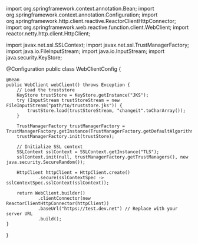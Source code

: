 import org.springframework.context.annotation.Bean;
import org.springframework.context.annotation.Configuration;
import org.springframework.http.client.reactive.ReactorClientHttpConnector;
import org.springframework.web.reactive.function.client.WebClient;
import reactor.netty.http.client.HttpClient;

import javax.net.ssl.SSLContext;
import javax.net.ssl.TrustManagerFactory;
import java.io.FileInputStream;
import java.io.InputStream;
import java.security.KeyStore;

@Configuration
public class WebClientConfig {

    @Bean
    public WebClient webClient() throws Exception {
        // Load the truststore
        KeyStore trustStore = KeyStore.getInstance("JKS");
        try (InputStream trustStoreStream = new FileInputStream("path/to/truststore.jks")) {
            trustStore.load(trustStoreStream, "changeit".toCharArray());
        }

        TrustManagerFactory trustManagerFactory = TrustManagerFactory.getInstance(TrustManagerFactory.getDefaultAlgorithm());
        trustManagerFactory.init(trustStore);

        // Initialize SSL context
        SSLContext sslContext = SSLContext.getInstance("TLS");
        sslContext.init(null, trustManagerFactory.getTrustManagers(), new java.security.SecureRandom());

        HttpClient httpClient = HttpClient.create()
                .secure(sslContextSpec -> sslContextSpec.sslContext(sslContext));

        return WebClient.builder()
                .clientConnector(new ReactorClientHttpConnector(httpClient))
                .baseUrl("https://test.dev.net") // Replace with your server URL
                .build();
    }
}
